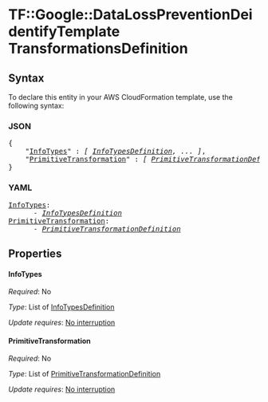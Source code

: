 # TF::Google::DataLossPreventionDeidentifyTemplate TransformationsDefinition

## Syntax

To declare this entity in your AWS CloudFormation template, use the following syntax:

### JSON

<pre>
{
    "<a href="#infotypes" title="InfoTypes">InfoTypes</a>" : <i>[ <a href="infotypesdefinition.md">InfoTypesDefinition</a>, ... ]</i>,
    "<a href="#primitivetransformation" title="PrimitiveTransformation">PrimitiveTransformation</a>" : <i>[ <a href="primitivetransformationdefinition.md">PrimitiveTransformationDefinition</a>, ... ]</i>
}
</pre>

### YAML

<pre>
<a href="#infotypes" title="InfoTypes">InfoTypes</a>: <i>
      - <a href="infotypesdefinition.md">InfoTypesDefinition</a></i>
<a href="#primitivetransformation" title="PrimitiveTransformation">PrimitiveTransformation</a>: <i>
      - <a href="primitivetransformationdefinition.md">PrimitiveTransformationDefinition</a></i>
</pre>

## Properties

#### InfoTypes

_Required_: No

_Type_: List of <a href="infotypesdefinition.md">InfoTypesDefinition</a>

_Update requires_: [No interruption](https://docs.aws.amazon.com/AWSCloudFormation/latest/UserGuide/using-cfn-updating-stacks-update-behaviors.html#update-no-interrupt)

#### PrimitiveTransformation

_Required_: No

_Type_: List of <a href="primitivetransformationdefinition.md">PrimitiveTransformationDefinition</a>

_Update requires_: [No interruption](https://docs.aws.amazon.com/AWSCloudFormation/latest/UserGuide/using-cfn-updating-stacks-update-behaviors.html#update-no-interrupt)

